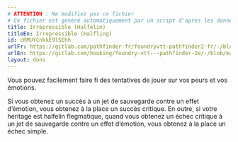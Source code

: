 ```yaml
---
# ATTENTION : Ne modifiez pas ce fichier
# Ce fichier est généré automatiquement par un script d'après les données du module Foundry VTT officiel et de sa traduction
title: Irrépressible (Halfelin)
titleEn: Irrepressible (Halfling)
id: cRMUYCnkkE9lSEhh
urlFr: https://gitlab.com/pathfinder-fr/foundryvtt-pathfinder2-fr/-/blob/master/data/feats/cRMUYCnkkE9lSEhh.htm
urlEn: https://gitlab.com/hooking/foundry-vtt---pathfinder-2e/-/blob/master/packs/data/feats.db/irrepressible-halfling.json
layout: dons
---
```

Vous pouvez facilement faire fi des tentatives de jouer sur vos peurs et vos émotions.

Si vous obtenez un succès à un jet de sauvegarde contre un effet d’émotion, vous obtenez à la place un succès critique. En outre, si votre héritage est halfelin flegmatique, quand vous obtenez un échec critique à un jet de sauvegarde contre un effet d’émotion, vous obtenez à la place un échec simple.
